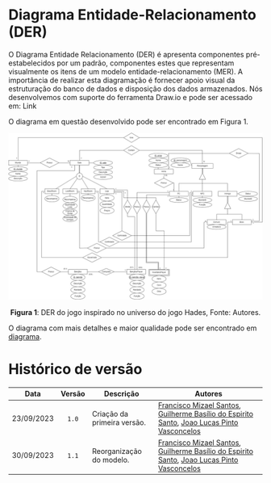 # Diagrama Entidade-Relacionamento (DER)

<div>
<p>O Diagrama Entidade Relacionamento (DER) é apresenta componentes pré-estabelecidos por um padrão, componentes estes que representam visualmente os itens de um modelo entidade-relacionamento (MER). A importância de realizar esta diagramação é fornecer apoio visual da estruturação do banco de dados e disposição dos dados armazenados. Nós desenvolvemos com suporte do ferramenta Draw.io e pode ser acessado em: <a herf="https://drive.google.com/file/d/19NUZ_b2FL5Q5FNIxrsT6jxXGWQt2B3xZ/view?usp=sharing">Link</a></p>
<p>O diagrama em questão desenvolvido pode ser encontrado em Figura 1.</p>

<div style="text-align: center;">
    <img src=../../images/DER.jpg>
    <p><strong>Figura 1</strong>: DER do jogo inspirado no universo do jogo Hades, Fonte: Autores.</p>
</div>
<p>O diagrama com mais detalhes e maior qualidade pode ser encontrado em <a href="https://github.com/SBD1/2023.2-Hades/blob/main/images/DER.svg">diagrama</a>.</p>
</div>



# Histórico de versão 

| Data | Versão | Descrição | Autores |
|:------:|:--------:|-----------|-------|
| 23/09/2023 | `1.0` | Criação da primeira versão. | [Francisco Mizael Santos](https://github.com/frmiza), [Guilherme Basílio do Espirito Santo](https://github.com/GuilhermeBES), [Joao Lucas Pinto Vasconcelos](https://github.com/HacKairos) |
| 30/09/2023 | `1.1` | Reorganização do modelo. | [Francisco Mizael Santos](https://github.com/frmiza), [Guilherme Basílio do Espirito Santo](https://github.com/GuilhermeBES), [Joao Lucas Pinto Vasconcelos](https://github.com/HacKairos) |



